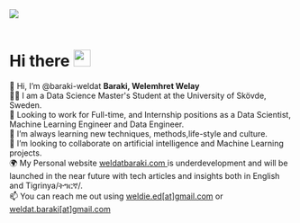 <div id="header" align="left">
  <img src="https://media.giphy.com/media/qgQUggAC3Pfv687qPC/giphy.gif"/>
</div>
<br/>
<img src="https://komarev.com/ghpvc/?username=baraki-weldat&style=flat-square&color=blue" alt=""/>

<h1>
  Hi there
  <img src="https://media.giphy.com/media/hvRJCLFzcasrR4ia7z/giphy.gif" width="30px"/>
</h1>


👋 Hi, I’m @baraki-weldat <b> Baraki, Welemhret Welay</b> <br/>
👨‍🎓 I am a Data Science Master's Student at the University of Skövde, Sweden. <br/>
👀 Looking to work for Full-time, and Internship positions as a Data Scientist, Machine Learning Engineer and Data Engineer. <br/>
🌱 I’m always learning new techniques, methods,life-style and culture. <br/>
💞️ I’m looking to collaborate on artificial intelligence and Machine Learning projects.<br/>
🌍 My Personal website <a href="http://weldatbaraki.com/"> weldatbaraki.com </a> is underdevelopment and will be launched in the near future with tech articles and insights both in English and Tigrinya/ትግርኛ/. <br/>
📫 You can reach me out using <a href="mailto:weldie.ed@gmail.com">weldie.ed[at]gmail.com</a> or <a href="mailto:weldat.baraki@gmail.com">weldat.baraki[at]gmail.com </a> <br/>

<!---
baraki-weldat/baraki-weldat is a ✨ special ✨ repository because its `README.md` (this file) appears on your GitHub profile.
You can click the Preview link to take a look at your changes.
--->
